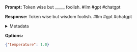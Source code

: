 **Prompt:**
Token wise but _____ foolish. #llm #gpt #chatgpt

**Response:**
Token wise but wisdom foolish. #llm #gpt #chatgpt

<details><summary>Metadata</summary>

- Duration: 1211 ms
- Datetime: 2023-09-02T22:13:18.449172
- Model: gpt-3.5-turbo-0613

</details>

**Options:**
```json
{"temperature": 1.0}
```


